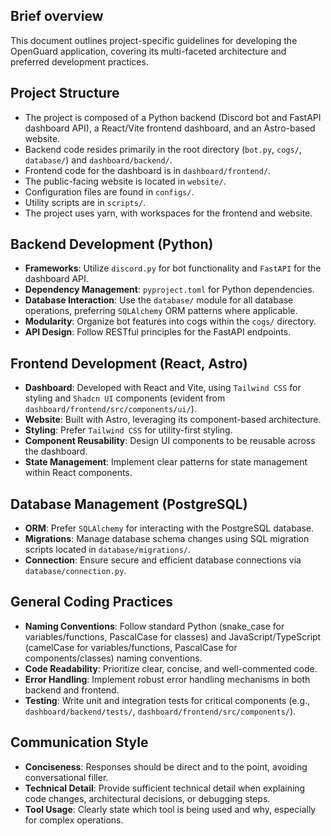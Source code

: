 ## Brief overview
This document outlines project-specific guidelines for developing the OpenGuard application, covering its multi-faceted architecture and preferred development practices.

## Project Structure
- The project is composed of a Python backend (Discord bot and FastAPI dashboard API), a React/Vite frontend dashboard, and an Astro-based website.
- Backend code resides primarily in the root directory (`bot.py`, `cogs/`, `database/`) and `dashboard/backend/`.
- Frontend code for the dashboard is in `dashboard/frontend/`.
- The public-facing website is located in `website/`.
- Configuration files are found in `configs/`.
- Utility scripts are in `scripts/`.
- The project uses yarn, with workspaces for the frontend and website.

## Backend Development (Python)
- **Frameworks**: Utilize `discord.py` for bot functionality and `FastAPI` for the dashboard API.
- **Dependency Management**: `pyproject.toml` for Python dependencies.
- **Database Interaction**: Use the `database/` module for all database operations, preferring `SQLAlchemy` ORM patterns where applicable.
- **Modularity**: Organize bot features into cogs within the `cogs/` directory.
- **API Design**: Follow RESTful principles for the FastAPI endpoints.

## Frontend Development (React, Astro)
- **Dashboard**: Developed with React and Vite, using `Tailwind CSS` for styling and `Shadcn UI` components (evident from `dashboard/frontend/src/components/ui/`).
- **Website**: Built with Astro, leveraging its component-based architecture.
- **Styling**: Prefer `Tailwind CSS` for utility-first styling.
- **Component Reusability**: Design UI components to be reusable across the dashboard.
- **State Management**: Implement clear patterns for state management within React components.

## Database Management (PostgreSQL)
- **ORM**: Prefer `SQLAlchemy` for interacting with the PostgreSQL database.
- **Migrations**: Manage database schema changes using SQL migration scripts located in `database/migrations/`.
- **Connection**: Ensure secure and efficient database connections via `database/connection.py`.

## General Coding Practices
- **Naming Conventions**: Follow standard Python (snake_case for variables/functions, PascalCase for classes) and JavaScript/TypeScript (camelCase for variables/functions, PascalCase for components/classes) naming conventions.
- **Code Readability**: Prioritize clear, concise, and well-commented code.
- **Error Handling**: Implement robust error handling mechanisms in both backend and frontend.
- **Testing**: Write unit and integration tests for critical components (e.g., `dashboard/backend/tests/`, `dashboard/frontend/src/components/`).

## Communication Style
- **Conciseness**: Responses should be direct and to the point, avoiding conversational filler.
- **Technical Detail**: Provide sufficient technical detail when explaining code changes, architectural decisions, or debugging steps.
- **Tool Usage**: Clearly state which tool is being used and why, especially for complex operations.